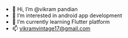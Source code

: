 - 👋 Hi, I’m @vikram pandian
- 👀 I’m interested in android app development
- 🌱 I’m currently learning Flutter platform
- 📫 vikramvintage17@gmail.com

<!---
vikramjustin/vikramjustin is a ✨ special ✨ repository because its `README.md` (this file) appears on your GitHub profile.
You can click the Preview link to take a look at your changes.
--->
